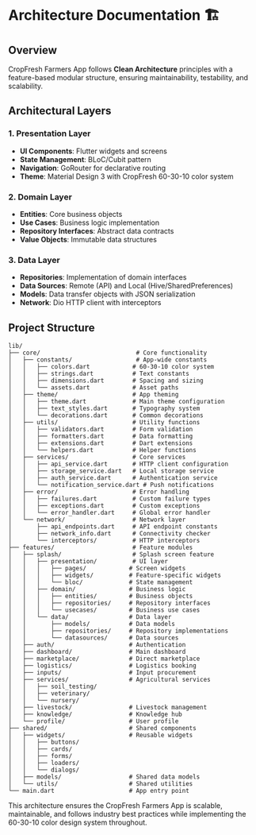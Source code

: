# Architecture Documentation 🏗️

## Overview

CropFresh Farmers App follows **Clean Architecture** principles with a feature-based modular structure, ensuring maintainability, testability, and scalability.

## Architectural Layers

### 1. Presentation Layer
- **UI Components**: Flutter widgets and screens
- **State Management**: BLoC/Cubit pattern
- **Navigation**: GoRouter for declarative routing
- **Theme**: Material Design 3 with CropFresh 60-30-10 color system

### 2. Domain Layer
- **Entities**: Core business objects
- **Use Cases**: Business logic implementation
- **Repository Interfaces**: Abstract data contracts
- **Value Objects**: Immutable data structures

### 3. Data Layer
- **Repositories**: Implementation of domain interfaces
- **Data Sources**: Remote (API) and Local (Hive/SharedPreferences)
- **Models**: Data transfer objects with JSON serialization
- **Network**: Dio HTTP client with interceptors

## Project Structure

```
lib/
├── core/                           # Core functionality
│   ├── constants/                  # App-wide constants
│   │   ├── colors.dart            # 60-30-10 color system
│   │   ├── strings.dart           # Text constants
│   │   ├── dimensions.dart        # Spacing and sizing
│   │   └── assets.dart            # Asset paths
│   ├── theme/                     # App theming
│   │   ├── theme.dart             # Main theme configuration
│   │   ├── text_styles.dart       # Typography system
│   │   └── decorations.dart       # Common decorations
│   ├── utils/                     # Utility functions
│   │   ├── validators.dart        # Form validation
│   │   ├── formatters.dart        # Data formatting
│   │   ├── extensions.dart        # Dart extensions
│   │   └── helpers.dart           # Helper functions
│   ├── services/                  # Core services
│   │   ├── api_service.dart       # HTTP client configuration
│   │   ├── storage_service.dart   # Local storage service
│   │   ├── auth_service.dart      # Authentication service
│   │   └── notification_service.dart # Push notifications
│   ├── error/                     # Error handling
│   │   ├── failures.dart          # Custom failure types
│   │   ├── exceptions.dart        # Custom exceptions
│   │   └── error_handler.dart     # Global error handler
│   └── network/                   # Network layer
│       ├── api_endpoints.dart     # API endpoint constants
│       ├── network_info.dart      # Connectivity checker
│       └── interceptors/          # HTTP interceptors
├── features/                      # Feature modules
│   ├── splash/                    # Splash screen feature
│   │   ├── presentation/          # UI layer
│   │   │   ├── pages/            # Screen widgets
│   │   │   ├── widgets/          # Feature-specific widgets
│   │   │   └── bloc/             # State management
│   │   ├── domain/               # Business logic
│   │   │   ├── entities/         # Business objects
│   │   │   ├── repositories/     # Repository interfaces
│   │   │   └── usecases/         # Business use cases
│   │   └── data/                 # Data layer
│   │       ├── models/           # Data models
│   │       ├── repositories/     # Repository implementations
│   │       └── datasources/      # Data sources
│   ├── auth/                     # Authentication
│   ├── dashboard/                # Main dashboard
│   ├── marketplace/              # Direct marketplace
│   ├── logistics/                # Logistics booking
│   ├── inputs/                   # Input procurement
│   ├── services/                 # Agricultural services
│   │   ├── soil_testing/
│   │   ├── veterinary/
│   │   └── nursery/
│   ├── livestock/                # Livestock management
│   ├── knowledge/                # Knowledge hub
│   └── profile/                  # User profile
├── shared/                       # Shared components
│   ├── widgets/                  # Reusable widgets
│   │   ├── buttons/
│   │   ├── cards/
│   │   ├── forms/
│   │   ├── loaders/
│   │   └── dialogs/
│   ├── models/                   # Shared data models
│   └── utils/                    # Shared utilities
└── main.dart                     # App entry point
```

This architecture ensures the CropFresh Farmers App is scalable, maintainable, and follows industry best practices while implementing the 60-30-10 color design system throughout.

